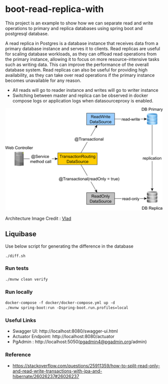# boot-read-replica-with
This project is an example to show how we can separate read and write operations to primary and replica databases using spring boot and postgresql database.

A read replica in Postgres is a database instance that receives data from a primary database instance and serves it to clients. Read replicas are useful for scaling database workloads, as they can offload read operations from the primary instance, allowing it to focus on more resource-intensive tasks such as writing data. This can improve the performance of the overall database system. Read replicas can also be useful for providing high availability, as they can take over read operations if the primary instance becomes unavailable for any reason.

 - All reads will go to reader instance and writes will go to writer instance
 - Switching between master and replica can be observed in docker compose logs or application logs when datasourceproxy is enabled.

 ![](../../images/replica.png)

 Architecture Image Credit : [Vlad](https://twitter.com/vlad_mihalcea)

## Liquibase
Use below script for generating the difference in the database

```shell
./diff.sh
```

### Run tests
```shell
./mvnw clean verify
```

### Run locally
```shell
docker-compose -f docker/docker-compose.yml up -d
./mvnw spring-boot:run -Dspring-boot.run.profiles=local
```

### Useful Links
* Swagger UI: http://localhost:8080/swagger-ui.html
* Actuator Endpoint: http://localhost:8080/actuator
* PgAdmin : http://localhost:5050(pgadmin4@pgadmin.org/admin)

### Reference
 - https://stackoverflow.com/questions/25911359/how-to-split-read-only-and-read-write-transactions-with-jpa-and-hibernate/26026237#26026237
